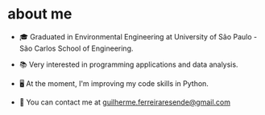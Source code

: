 #  about me
- 🎓 Graduated in Environmental Engineering at University of São Paulo - São Carlos School of Engineering. 

- 📚 Very interested in programming applications and data analysis.

- 🖥️ At the moment, I'm improving my code skills in Python.

- 📩 You can contact me at guilherme.ferreiraresende@gmail.com
